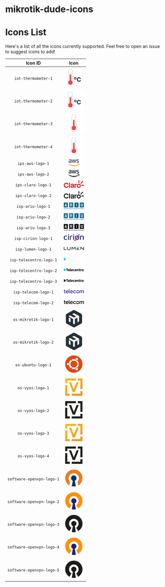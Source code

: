 # mikrotik-dude-icons

# Icons List

Here's a list of all the icons currently supported. Feel free to open an issue to suggest icons to add!

|      Icon ID              |                         Icon                                   |
| :-----------------------: | :------------------------------------------------------------: |
| `iot-thermometer-1`       | <img src="./images/iot-thermometer-1.svg" width="64">          |
| `iot-thermometer-2`       | <img src="./images/iot-thermometer-2.svg" width="64">          |
| `iot-thermometer-3`       | <img src="./images/iot-thermometer-3.svg" width="64">          |
| `iot-thermometer-4`       | <img src="./images/iot-thermometer-4.svg" width="64">          |
| `ips-aws-logo-1`          | <img src="./images/ips-aws-logo-1.svg" width="64">             |
| `ips-aws-logo-2`          | <img src="./images/ips-aws-logo-2.svg" width="64">             |
| `ips-claro-logo-1`        | <img src="./images/ips-claro-logo-1.svg" width="64">           |
| `ips-claro-logo-2`        | <img src="./images/ips-claro-logo-2.svg" width="64">           |
| `isp-ariu-logo-1`         | <img src="./images/isp-ariu-logo-1.svg" width="64">            |
| `isp-ariu-logo-2`         | <img src="./images/isp-ariu-logo-2.svg" width="64">            |
| `isp-ariu-logo-3`         | <img src="./images/isp-ariu-logo-3.svg" width="64">            |
| `isp-cirion-logo-1`       | <img src="./images/isp-cirion-logo-1.svg" width="64">          |
| `isp-lumen-logo-1`        | <img src="./images/isp-lumen-logo-1.svg" width="64">           |
| `isp-telecentro-logo-1`   | <img src="./images/isp-telecentro-logo-1.svg" width="64">      |
| `isp-telecentro-logo-2`   | <img src="./images/isp-telecentro-logo-2.svg" width="64">      |
| `isp-telecentro-logo-3`   | <img src="./images/isp-telecentro-logo-3.svg" width="64">      |
| `isp-telecom-logo-1`      | <img src="./images/isp-telecom-logo-1.svg" width="64">         |
| `isp-telecom-logo-2`      | <img src="./images/isp-telecom-logo-2.svg" width="64">         |
| `os-mikrotik-logo-1`      | <img src="./images/os-mikrotik-logo-1.svg" width="64">         |
| `os-mikrotik-logo-2`      | <img src="./images/os-mikrotik-logo-2.svg" width="64">         |
| `os-ubuntu-logo-1`        | <img src="./images/os-ubuntu-logo-1.svg" width="64">           |
| `os-vyos-logo-1`          | <img src="./images/os-vyos-logo-1.svg" width="64">             |
| `os-vyos-logo-2`          | <img src="./images/os-vyos-logo-2.svg" width="64">             |
| `os-vyos-logo-3`          | <img src="./images/os-vyos-logo-3.svg" width="64">             |
| `os-vyos-logo-4`          | <img src="./images/os-vyos-logo-4.svg" width="64">             |
| `software-openvpn-logo-1` | <img src="./images/software-openvpn-logo-1.svg" width="64">    |
| `software-openvpn-logo-2` | <img src="./images/software-openvpn-logo-2.svg" width="64">    |
| `software-openvpn-logo-3` | <img src="./images/software-openvpn-logo-3.svg" width="64">    |
| `software-openvpn-logo-4` | <img src="./images/software-openvpn-logo-4.svg" width="64">    |
| `software-openvpn-logo-5` | <img src="./images/software-openvpn-logo-5.svg" width="64">    |




